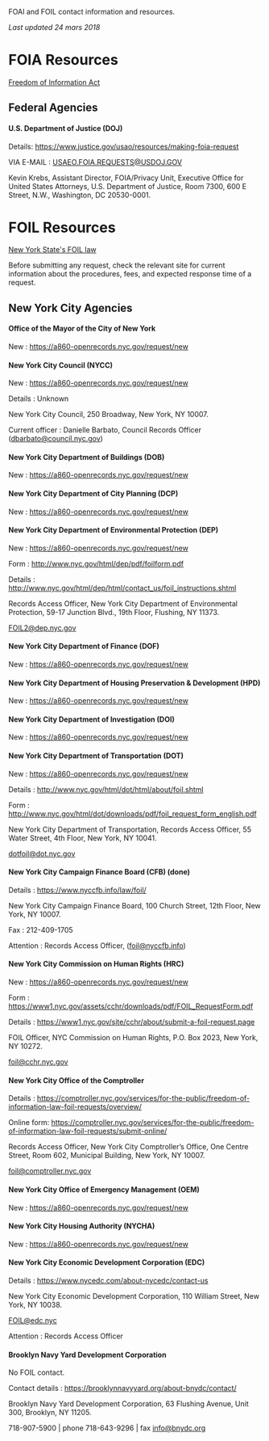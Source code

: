 FOAI and FOIL contact information and resources.

*Last updated 24 mars 2018*

# FOIA Resources

[Freedom of Information Act](http://www.dos.ny.gov/coog/foil2.html)

## Federal Agencies

#### U.S. Department of Justice (DOJ)

Details: https://www.justice.gov/usao/resources/making-foia-request

VIA E-MAIL :  USAEO.FOIA.REQUESTS@USDOJ.GOV

Kevin Krebs, Assistant Director,
	FOIA/Privacy Unit,
		Executive Office for United States Attorneys,
			U.S. Department of Justice,
				Room 7300, 600 E Street, N.W.,
					Washington, DC 20530-0001.

# FOIL Resources

[New York State's FOIL law](http://www.dos.ny.gov/coog/foil2.html)

Before submitting any request, check the relevant site for current information about the procedures, fees, and expected response time of a request.

## New York City Agencies

#### Office of the Mayor of the City of New York

New :  https://a860-openrecords.nyc.gov/request/new


#### New York City Council (NYCC)

New :  https://a860-openrecords.nyc.gov/request/new

Details : Unknown

New York City Council,
	250 Broadway,
		New York, NY 10007.

Current officer : Danielle Barbato, Council Records Officer (dbarbato@council.nyc.gov)

#### New York City Department of Buildings (DOB)

New :  https://a860-openrecords.nyc.gov/request/new


#### New York City Department of City Planning (DCP)

New :  https://a860-openrecords.nyc.gov/request/new


#### New York City Department of Environmental Protection (DEP)

New :  https://a860-openrecords.nyc.gov/request/new

Form :  http://www.nyc.gov/html/dep/pdf/foilform.pdf

Details : http://www.nyc.gov/html/dep/html/contact_us/foil_instructions.shtml

Records Access Officer,
	New York City Department of Environmental Protection, 
		59-17 Junction Blvd., 19th Floor, 
			Flushing, NY  11373. 

FOIL2@dep.nyc.gov


#### New York City Department of Finance (DOF)

New :  https://a860-openrecords.nyc.gov/request/new


#### New York City Department of Housing Preservation & Development (HPD)

New :  https://a860-openrecords.nyc.gov/request/new


#### New York City Department of Investigation (DOI)

New :  https://a860-openrecords.nyc.gov/request/new


#### New York City Department of Transportation (DOT)

New :  https://a860-openrecords.nyc.gov/request/new

Details :  http://www.nyc.gov/html/dot/html/about/foil.shtml

Form :  http://www.nyc.gov/html/dot/downloads/pdf/foil_request_form_english.pdf

New York City Department of Transportation,
	Records Access Officer,
		55 Water Street, 4th Floor,
			New York, NY  10041.

dotfoil@dot.nyc.gov


#### New York City Campaign Finance Board (CFB) (done)

Details : https://www.nyccfb.info/law/foil/

New York City Campaign Finance Board,
	100 Church Street, 12th Floor,
		New York, NY  10007.

Fax : 212-409-1705

Attention :  Records Access Officer, (foil@nyccfb.info)


#### New York City Commission on Human Rights (HRC)

New :  https://a860-openrecords.nyc.gov/request/new

Form :  https://www1.nyc.gov/assets/cchr/downloads/pdf/FOIL_RequestForm.pdf

Details :  https://www1.nyc.gov/site/cchr/about/submit-a-foil-request.page

FOIL Officer,
	NYC Commission on Human Rights,
		P.O. Box 2023,
			New York,  NY 10272.

foil@cchr.nyc.gov


#### New York City Office of the Comptroller

Details :  https://comptroller.nyc.gov/services/for-the-public/freedom-of-information-law-foil-requests/overview/

Online form: https://comptroller.nyc.gov/services/for-the-public/freedom-of-information-law-foil-requests/submit-online/

Records Access Officer,
	New York City Comptroller’s Office,
		One Centre Street, Room 602,
			Municipal Building,
				New York, NY 10007.

foil@comptroller.nyc.gov


#### New York City Office of Emergency Management (OEM)

New :  https://a860-openrecords.nyc.gov/request/new


#### New York City Housing Authority (NYCHA)

New :  https://a860-openrecords.nyc.gov/request/new


#### New York City Economic Development Corporation (EDC)

Details : https://www.nycedc.com/about-nycedc/contact-us

New York City Economic Development Corporation, 
	110 William Street,
		New York, NY 10038.

FOIL@edc.nyc

Attention :  Records Access Officer 


#### Brooklyn Navy Yard Development Corporation

No FOIL contact.

Contact details :  https://brooklynnavyyard.org/about-bnydc/contact/

Brooklyn Navy Yard Development Corporation,
	63 Flushing Avenue, Unit 300,
		Brooklyn, NY 11205.

718-907-5900 | phone
718-643-9296 | fax
info@bnydc.org
